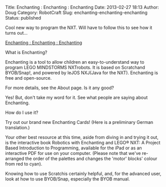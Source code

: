 Title: Enchanting : Enchanting : Enchanting
Date: 2013-02-27 18:13
Author: Doug
Category: RobotCraft
Slug: enchanting-enchanting-enchanting
Status: published

Cool new way to program the NXT. Will have to follow this to see how it turns out...

[Enchanting : Enchanting : Enchanting](http://enchanting.robotclub.ab.ca/tiki-index.php)

What is Enchanting?

Enchanting is a tool to allow children an easy-to-understand way to program LEGO MINDSTORMS NXTrobots. It is based on Scratchand BYOB/Snap!, and powered by leJOS NXJ(Java for the NXT). Enchanting is free and open-source.

For more details, see the About page. Is it any good?

Yes! But, don't take my word for it. See what people are saying about Enchanting.

How do I use it?

Try out our brand new Enchanting Cards! (Here is a preliminary German translation.)

Your other best resource at this time, aside from diving in and trying it out, is the interactive book Robotics with Enchanting and LEGO® NXT: A Project Based Introduction to Programming, available for the iPad or as an interactive PDF for use on your computer. (Please note that we've re-arranged the order of the palettes and changes the 'motor' blocks' colour from red to cyan).

Knowing how to use Scratchis certainly helpful, and, for the advanced user, look at how to use BYOB/Snap, especially the BYOB manual.
